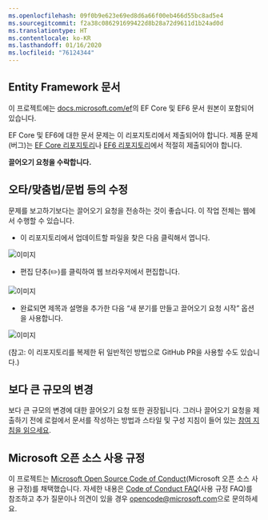 ```yaml
---
ms.openlocfilehash: 09f0b9e623e69ed8d6a66f00eb466d55bc8ad5e4
ms.sourcegitcommit: f2a38c086291699422d8b28a72d9611d1b24ad0d
ms.translationtype: HT
ms.contentlocale: ko-KR
ms.lasthandoff: 01/16/2020
ms.locfileid: "76124344"
---
```

## <a name="entity-framework-docs"></a>Entity Framework 문서

이 프로젝트에는 [docs.microsoft.com/ef](https://docs.microsoft.com/ef/)의 EF Core 및 EF6 문서 원본이 포함되어 있습니다. 

EF Core 및 EF6에 대한 문서 문제는 이 리포지토리에서 제출되어야 합니다. 제품 문제(버그)는 [EF Core 리포지토리](https://github.com/dotnet/efcore)나 [EF6 리포지토리](https://github.com/dotnet/ef6)에서 적절히 제출되어야 합니다.

**끌어오기 요청을 수락합니다.**

## <a name="fixing-typosspellinggrammaretc"></a>오타/맞춤법/문법 등의 수정

문제를 보고하기보다는 끌어오기 요청을 전송하는 것이 좋습니다. 이 작업 전체는 웹에서 수행할 수 있습니다.

* 이 리포지토리에서 업데이트할 파일을 찾은 다음 클릭해서 엽니다.

![이미지](https://user-images.githubusercontent.com/1430078/64454137-10199400-d09f-11e9-9d1a-b7fdca2c518e.png)

* 편집 단추(✏️️)를 클릭하여 웹 브라우저에서 편집합니다.

![이미지](https://user-images.githubusercontent.com/1430078/64454321-85856480-d09f-11e9-85a6-1c93bc6611e2.png)

* 완료되면 제목과 설명을 추가한 다음 “새 분기를 만들고 끌어오기 요청 시작” 옵션을 사용합니다.

![이미지](https://user-images.githubusercontent.com/1430078/64454455-dac17600-d09f-11e9-922b-0346117011f5.png)

(참고: 이 리포지토리를 복제한 뒤 일반적인 방법으로 GitHub PR을 사용할 수도 있습니다.)

## <a name="making-more-substantial-changes"></a>보다 큰 규모의 변경

보다 큰 규모의 변경에 대한 끌어오기 요청 또한 권장됩니다. 그러나 끌어오기 요청을 제출하기 전에 로컬에서 문서를 작성하는 방법과 스타일 및 구성 지침이 들어 있는 [참여 지침을 읽으세요](CONTRIBUTING.md).

## <a name="microsoft-open-source-code-of-conduct"></a>Microsoft 오픈 소스 사용 규정

이 프로젝트는 [Microsoft Open Source Code of Conduct](https://opensource.microsoft.com/codeofconduct/)(Microsoft 오픈 소스 사용 규정)를 채택했습니다.
자세한 내용은 [Code of Conduct FAQ](https://opensource.microsoft.com/codeofconduct/faq/)(사용 규정 FAQ)를 참조하고 추가 질문이나 의견이 있을 경우 [opencode@microsoft.com](mailto:opencode@microsoft.com)으로 문의하세요.

